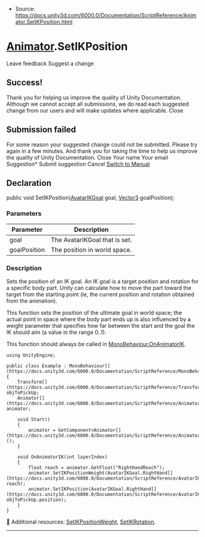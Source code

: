 * Source: https://docs.unity3d.com/6000.0/Documentation/ScriptReference/Animator.SetIKPosition.html

#  [Animator](https://docs.unity3d.com/6000.0/Documentation/ScriptReference/Animator.html).SetIKPosition
Leave feedback
Suggest a change
## Success!
Thank you for helping us improve the quality of Unity Documentation. Although we cannot accept all submissions, we do read each suggested change from our users and will make updates where applicable.
Close
## Submission failed
For some reason your suggested change could not be submitted. Please <a>try again</a> in a few minutes. And thank you for taking the time to help us improve the quality of Unity Documentation.
Close
Your name Your email Suggestion* Submit suggestion
Cancel
[Switch to Manual](https://docs.unity3d.com/6000.0/Documentation/Manual/class-Animator.html "Go to Animator Component in the Manual")
## Declaration
public void SetIKPosition([AvatarIKGoal](https://docs.unity3d.com/6000.0/Documentation/ScriptReference/AvatarIKGoal.html) goal, [Vector3](https://docs.unity3d.com/6000.0/Documentation/ScriptReference/Vector3.html) goalPosition); 
### Parameters
Parameter | Description  
---|---  
goal | The AvatarIKGoal that is set.  
goalPosition | The position in world space.  
### Description
Sets the position of an IK goal.
An IK goal is a target position and rotation for a specific body part. Unity can calculate how to move the part toward the target from the starting point (ie, the current position and rotation obtained from the animation).  
  
This function sets the position of the ultimate goal in world space; the actual point in space where the body part ends up is also influenced by a weight parameter that specifies how far between the start and the goal the IK should aim (a value in the range 0..1).  
  
This function should always be called in [MonoBehaviour.OnAnimatorIK](https://docs.unity3d.com/6000.0/Documentation/ScriptReference/MonoBehaviour.OnAnimatorIK.html).
```
using UnityEngine;  
  
public class Example : MonoBehaviour[](https://docs.unity3d.com/6000.0/Documentation/ScriptReference/MonoBehaviour.html)
{
    Transform[](https://docs.unity3d.com/6000.0/Documentation/ScriptReference/Transform.html) objToPickUp;
    Animator[](https://docs.unity3d.com/6000.0/Documentation/ScriptReference/Animator.html) animator;  
  
    void Start()
    {
        animator = GetComponent<Animator[](https://docs.unity3d.com/6000.0/Documentation/ScriptReference/Animator.html)>();
    }  
  
    void OnAnimatorIK(int layerIndex)
    {
        float reach = animator.GetFloat("RightHandReach");
        animator.SetIKPositionWeight(AvatarIKGoal.RightHand[](https://docs.unity3d.com/6000.0/Documentation/ScriptReference/AvatarIKGoal.RightHand.html), reach);
        animator.SetIKPosition(AvatarIKGoal.RightHand[](https://docs.unity3d.com/6000.0/Documentation/ScriptReference/AvatarIKGoal.RightHand.html), objToPickUp.position);
    }
}

```

Additional resources: [SetIKPositionWeight](https://docs.unity3d.com/6000.0/Documentation/ScriptReference/Animator.SetIKPositionWeight.html), [SetIKRotation](https://docs.unity3d.com/6000.0/Documentation/ScriptReference/Animator.SetIKRotation.html).
* * *
